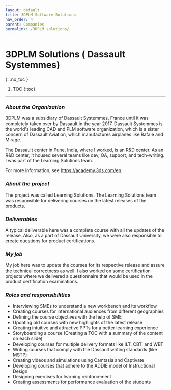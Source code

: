 ```yaml
---
layout: default
title: 3DPLM Software Solutions
nav_order: 4
parent: Companies
permalink: /3DPLM_solutions/
---
```

# 3DPLM Solutions ( Dassault Systemmes)
{: .no_toc }
1. TOC
  {:toc}
---

### ***About the Organization***

3DPLM was a subsidiary of Dassault Systemmes, France until it was completely taken over by Dassault in the year 2017. Dassault Systemmes is the world's leading CAD and PLM software organization, which is a sister concern of Dassault Aviation, which manufactures airplanes like Rafale and Mirage.

The Dassault center in Pune, India, where I worked, is an R&D center. As an R&D center, it housed several teams like dev, QA, support, and tech-writing. I was part of the Learning Solutions team.

For more information, see https://academy.3ds.com/en.

### ***About the project***

The project was called Learning Solutions. The Learning Solutions team was responsible for delivering courses on the latest releases of the products.

### ***Deliverables***

A typical deliverable here was a complete course with all the updates of the release. Also, as a part of  Dassault University, we were also responsible to create questions for product certifications.

### ***My job***

My job here was to update the courses for its respective release and assure the technical correctness as well. I also worked on some certification projects where we delivered a questionnaire that would be used in the product certification examinations.

### ***Roles and responsibilities***

- Interviewing SMEs to understand a new workbench and its workflow
- Creating courses for international audiences from different geographies
- Defining the course objectives with the help of SME
- Updating old courses with new highlights of the latest release
- Creating intuitive and attractive PPTs for a better learning experience
- Storyboarding a course (Creating a TOC with a summary of the content on each slide)
- Developing courses for multiple delivery formats like ILT, CBT, and WBT
- Writing courses that comply with the Dassault writing standards (like MSTP)
- Creating videos and simulations using Camtasia and Captivate
- Developing courses that adhere to the ADDIE model of Instructional Design
- Designing exercises for learning reinforcement
- Creating assessments for performance evaluation of the students
